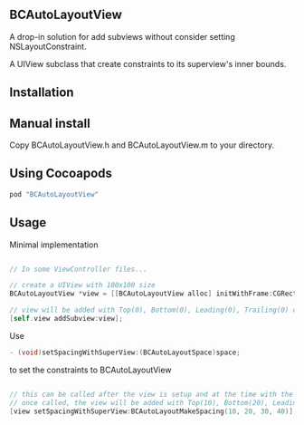 BCAutoLayoutView
---

A drop-in solution for add subviews without consider setting NSLayoutConstraint.

A UIView subclass that create constraints to its superview's inner bounds.

Installation
---

Manual install
---
Copy BCAutoLayoutView.h and BCAutoLayoutView.m to your directory.

Using Cocoapods
---
```ruby
pod "BCAutoLayoutView"
```

Usage
---

Minimal implementation

```objective-c

// In some ViewController files...

// create a UIView with 100x100 size
BCAutoLayoutView *view = [[BCAutoLayoutView alloc] initWithFrame:CGRectMake(0, 0, 100, 100)];

// view will be added with Top(0), Bottom(0), Leading(0), Trailing(0) constraints to superview
[self.view addSubview:view];

```

Use
```objective-c
- (void)setSpacingWithSuperView:(BCAutoLayoutSpace)space;
```
to set the constraints to BCAutoLayoutView

```objective-c

// this can be called after the view is setup and at the time with the view is already added in the superview
// once called, the view will be added with Top(10), Bottom(20), Leading(30), Trailing(40) constraints
[view setSpacingWithSuperView:BCAutoLayoutMakeSpacing(10, 20, 30, 40)];

```
